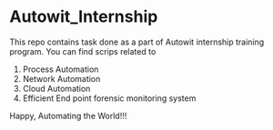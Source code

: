 # Autowit_Internship
This repo contains task done as a part of Autowit internship training program. You can find scrips related to 

1. Process Automation
2. Network Automation
3. Cloud Automation
4. Efficient End point forensic monitoring system

Happy, Automating the World!!!
